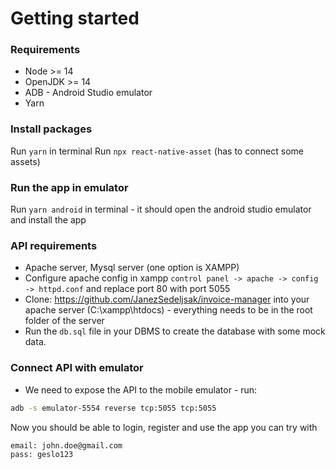 # Getting started

### Requirements
- Node >= 14
- OpenJDK >= 14
- ADB - Android Studio emulator
- Yarn

### Install packages
Run `yarn` in terminal
Run `npx react-native-asset` (has to connect some assets)

### Run the app in emulator
Run `yarn android` in terminal - it should open the android studio emulator and install the app

### API requirements
- Apache server, Mysql server (one option is XAMPP)
- Configure apache config in xampp `control panel -> apache -> config -> httpd.conf` and replace port 80 with port 5055
- Clone: https://github.com/JanezSedeljsak/invoice-manager into your apache server (C:\xampp\htdocs) - everything needs to be in the root folder of the server
- Run the `db.sql` file in your DBMS to create the database with some mock data.

### Connect API with emulator
- We need to expose the API to the mobile emulator - run:
```bash
adb -s emulator-5554 reverse tcp:5055 tcp:5055
```

Now you should be able to login, register and use the app you can try with
```
email: john.doe@gmail.com
pass: geslo123
```

